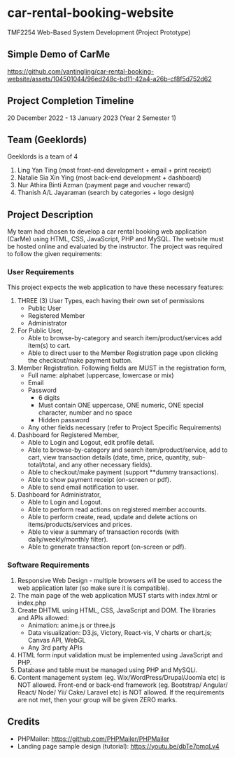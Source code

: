 # car-rental-booking-website
TMF2254 Web-Based System Development (Project Prototype)

## Simple Demo of CarMe


https://github.com/yantingling/car-rental-booking-website/assets/104501044/96ed248c-bd11-42a4-a26b-cf8f5d752d62


## Project Completion Timeline
20 December 2022 - 13 January 2023 (Year 2 Semester 1)

## Team (Geeklords)
Geeklords is a team of 4
1. Ling Yan Ting (most front-end development + email + print receipt)
2. Natalie Sia Xin Ying (most back-end development + dashboard)
3. Nur Athira Binti Azman (payment page and voucher reward)
4. Thanish A/L Jayaraman (search by categories + logo design)

## Project Description
My team had chosen to develop a car rental booking web application (CarMe) using HTML, CSS, JavaScript, PHP and MySQL. The website must be hosted online and evaluated by the instructor. The project was required to follow the given requirements:

### User Requirements
This project expects the web application to have these necessary features:
1.	THREE (3) User Types, each having their own set of permissions
    - Public User
    - Registered Member
    - Administrator 
2. For Public User, 
    - Able to browse-by-category and search item/product/services add item(s) to cart.
    - Able to direct user to the Member Registration page upon clicking the checkout/make payment button.
3. Member Registration. Following fields are MUST in the registration form,
    - Full name: alphabet (uppercase, lowercase or mix)
    - Email
    - Password
      * 6 digits
      * Must contain ONE uppercase, ONE numeric, ONE special character, number and no space
      * Hidden password
    - Any other fields necessary (refer to Project Specific Requirements)
4. Dashboard for Registered Member, 
    - Able to Login and Logout, edit profile detail.
    - Able to browse-by-category and search item/product/service, add to cart, view transaction details (date, time, price, quantity, sub-total/total, and any other necessary fields).
    - Able to checkout/make payment (support **dummy transactions).
    - Able to show payment receipt (on-screen or pdf).
    - Able to send email notification to user.
5. Dashboard for Administrator,
    - Able to Login and Logout.
    - Able to perform read actions on registered member accounts.
    - Able to perform create, read, update and delete actions on items/products/services and prices.
    - Able to view a summary of transaction records (with daily/weekly/monthly filter).
    - Able to generate transaction report (on-screen or pdf).

### Software Requirements
1.	Responsive Web Design - multiple browsers will be used to access the web application later (so make sure it is compatible).
2.	The main page of the web application MUST starts with index.html or index.php
3.	Create DHTML using HTML, CSS, JavaScript and DOM. The libraries and APIs allowed:
    - Animation: anime.js or three.js
    - Data visualization: D3.js, Victory, React-vis, V charts or chart.js; Canvas API, WebGL
    - Any 3rd party APIs
4. HTML form input validation must be implemented using JavaScript and PHP.
5. Database and table must be managed using PHP and MySQLi.
6. Content management system (eg. Wix/WordPress/Drupal/Joomla etc) is NOT allowed. Front-end or back-end framework (eg. Bootstrap/ Angular/ React/ Node/ Yii/ Cake/ Laravel etc) is NOT allowed. If the requirements are not met, then your group will be given ZERO marks.

## Credits
- PHPMailer: https://github.com/PHPMailer/PHPMailer
- Landing page sample design (tutorial): https://youtu.be/dbTe7pmqLv4
